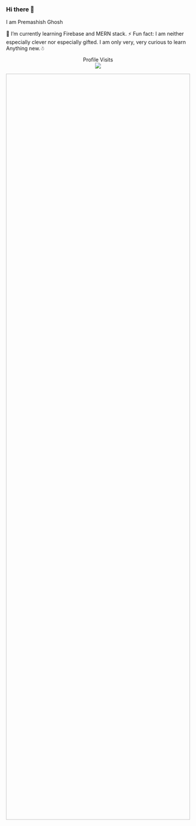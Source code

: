 ### Hi there 👋

I am Premashish Ghosh
<!--
**PGNITH/pgnith** is a ✨ _special_ ✨ repository because its `README.md` (this file) appears on your GitHub profile.

Here are some ideas to get you started:

- 🔭 I’m currently working on ...
- 🌱 I’m currently learning ...
- 👯 I’m looking to collaborate on ...
- 🤔 I’m looking for help with ...
- 💬 Ask me about ...
- 📫 How to reach me: ...
- 😄 Pronouns: ...
- ⚡ Fun fact: ...
-->
 🌱 I’m currently learning Firebase and MERN stack.
 ⚡ Fun fact:  I am neither especially clever nor especially gifted. I am only very, very curious to learn Anything new.☃

<p align="center"> 
  Profile Visits<br>
  <img src="https://profile-counter.glitch.me/pgnith/count.svg" />
</p>
<image id="em4s4j8qrh0e4" width="4129.411765" height="2038.885714" xlink:href="https://cdn.svgator.com/assets/main-page/fold1/editor-skewed-min.png" preserveAspectRatio="xMidYMid meet" transform="matrix(0.34000000000000 0 0 0.35000000000000 -32 234.38999999999999)"></image>
